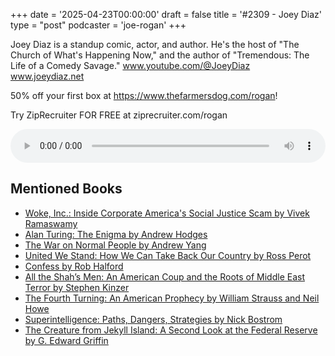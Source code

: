 +++
date = '2025-04-23T00:00:00'
draft = false
title = '#2309 - Joey Diaz'
type = "post"
podcaster = 'joe-rogan'
+++

Joey Diaz is a standup comic, actor, and author. He's the host of "The Church of What's Happening Now," and the author of "Tremendous: The Life of a Comedy Savage."
www.youtube.com/@JoeyDiaz
www.joeydiaz.net

50% off your first box at https://www.thefarmersdog.com/rogan!

Try ZipRecruiter FOR FREE at ziprecruiter.com/rogan

<audio controls style="width: 100%; max-width: 800px;">
  <source src="https://traffic.megaphone.fm/GLT8525526719.mp3?updated=1745426926" type="audio/mpeg">
  Your browser does not support the audio element.
</audio>

## Mentioned Books

- [Woke, Inc.: Inside Corporate America's Social Justice Scam by Vivek Ramaswamy](https://www.amazon.com/s?k=Woke,+Inc.:+Inside+Corporate+America's+Social+Justice+Scam+by+Vivek+Ramaswamy&tag=podcaststoboo-20)
- [Alan Turing: The Enigma by Andrew Hodges](https://www.amazon.com/s?k=Alan+Turing:+The+Enigma+by+Andrew+Hodges&tag=podcaststoboo-20)
- [The War on Normal People by Andrew Yang](https://www.amazon.com/s?k=The+War+on+Normal+People+by+Andrew+Yang&tag=podcaststoboo-20)
- [United We Stand: How We Can Take Back Our Country by Ross Perot](https://www.amazon.com/s?k=United+We+Stand:+How+We+Can+Take+Back+Our+Country+by+Ross+Perot&tag=podcaststoboo-20)
- [Confess by Rob Halford](https://www.amazon.com/s?k=Confess+by+Rob+Halford&tag=podcaststoboo-20)
- [All the Shah’s Men: An American Coup and the Roots of Middle East Terror by Stephen Kinzer](https://www.amazon.com/s?k=All+the+Shah’s+Men:+An+American+Coup+and+the+Roots+of+Middle+East+Terror+by+Stephen+Kinzer&tag=podcaststoboo-20)
- [The Fourth Turning: An American Prophecy by William Strauss and Neil Howe](https://www.amazon.com/s?k=The+Fourth+Turning:+An+American+Prophecy+by+William+Strauss+and+Neil+Howe&tag=podcaststoboo-20)
- [Superintelligence: Paths, Dangers, Strategies by Nick Bostrom](https://www.amazon.com/s?k=Superintelligence:+Paths,+Dangers,+Strategies+by+Nick+Bostrom&tag=podcaststoboo-20)
- [The Creature from Jekyll Island: A Second Look at the Federal Reserve by G. Edward Griffin](https://www.amazon.com/s?k=The+Creature+from+Jekyll+Island:+A+Second+Look+at+the+Federal+Reserve+by+G.+Edward+Griffin&tag=podcaststoboo-20)